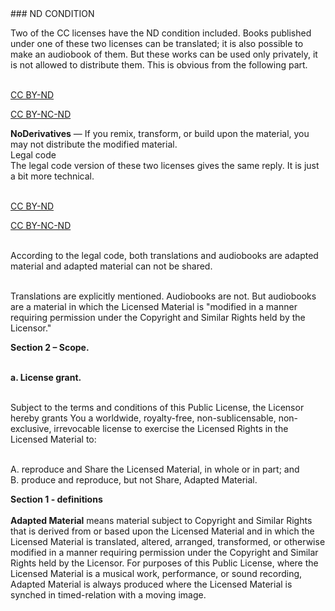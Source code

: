 <div id="nd-condition" markdown="1">
### ND CONDITION
</div>

Two of the CC licenses have the ND condition included. Books published under one of these two licenses can be translated; it is also possible to make an audiobook of them. But these works can be used only privately, it is not allowed to distribute them. This is obvious from the following part. <br><br>

[CC BY-ND](https://creativecommons.org/licenses/by-nd/4.0/)<br>

[CC BY-NC-ND](https://creativecommons.org/licenses/by-nc-nd/4.0/)

<div class="citace" markdown="1">
<strong>NoDerivatives</strong> — If you remix, transform, or build upon the material, you may not distribute the modified material.
</div>

 <div class="underline">Legal code </div>
The legal code version of these two licenses gives the same reply. It is just a bit more technical.<br><br>

[CC BY-ND](https://creativecommons.org/licenses/by-nd/4.0/legalcode)<br>

[CC BY-NC-ND](https://creativecommons.org/licenses/by-nc-nd/4.0/legalcode)<br><br>

According to the legal code, both translations and audiobooks are adapted material and adapted material can not be shared.<br><br>

Translations are explicitly mentioned. Audiobooks are not. But audiobooks are a material in which the Licensed Material is "modified in a manner requiring permission under the Copyright and Similar Rights held by the Licensor."

<div class="citace">
<b>Section 2 – Scope.</b><br><br>

<b>a. License grant.</b><br><br>

Subject to the terms and conditions of this Public License, the Licensor hereby grants You a worldwide, royalty-free, non-sublicensable, non-exclusive, irrevocable license to exercise the Licensed Rights in the Licensed Material to:<br><br>

A. reproduce and Share the Licensed Material, in whole or in part; and<br>
<span class="highlighted-text-blue">B. produce and reproduce, but not Share, Adapted Material.</span><br>

</div>

<span class="highlighted-text-blue"></span>

<div class="citace">
<b>Section 1 - definitions</b><br><br>
<b>Adapted Material</b> means material subject to Copyright and Similar Rights that is derived from or based upon the Licensed Material and in which the Licensed Material is <span class="highlighted-text-blue">translated,</span> altered, arranged, transformed, or otherwise <span class="highlighted-text-blue">modified in a manner requiring permission under the Copyright and Similar Rights held by the Licensor.</span> For purposes of this Public License, where the Licensed Material is a musical work, performance, or sound recording, Adapted Material is always produced where the Licensed Material is synched in timed-relation with a moving image.
</div>
